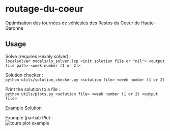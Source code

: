 # routage-du-coeur
Optimisation des tournées de véhicules des Restos du Coeur de Haute-Garonne

## Usage

Solve (requires Hexaly solver) :  
```localsolver models/ls_solver.lsp <init solution file or "nil"> <output file path> <week number (1 or 2)>```

Solution checker :  
```python utils/solution_checker.py <solution file> <week number (1 or 2)```

Print the solution to a file :  
```python utils/plots.py <solution file> <week number (1 or 2) <output file>```

[Example Solution](solutions/week_1.yaml)  
  
Example (partial) Plot :  
![tours plot example](solutions/tours.jpg)